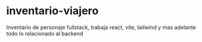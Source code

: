 # inventario-viajero
Inventario de personaje fullstack, trabaja react, vite, tailwind y mas adelante todo lo relacionado al backend
